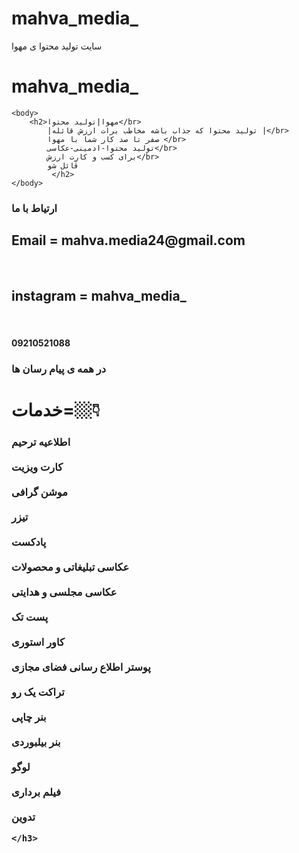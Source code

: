 # mahva_media_

 سایت تولید محتوا ی مهوا
<!DOCTYPE html>
<html lang="pe">
    <head>
        <meta charset="UTF-8"
         < title><h1>mahva_media_</h1></title>
    </head>
    
    <body>
        <h2>مهوا|تولید محتوا</br>
            |تولید محتوا که جذاب باشه مخاطب برات ارزش قائله |</br>
            صفر تا صد کار شما با مهوا </br>
            تولید محتوا-ادمینی-عکاسی</br>
            برای کسب و کارِت ارزش</br>
            قائل شو
             </h2>
    </body>
</html>

<h3>ارتیاط با ما</h3>
 <h2>Email  =  mahva.media24@gmail.com</h2> </br>
  <h2>instagram   =  mahva_media_</h2> </br>

<h4>09210521088</h4>
<h3>در همه ی پیام رسان ها</h3>

<h1>خدمات=👇🏼</h1>
<h3>
    اطلاعیه ترحیم </br>
</br>
    کارت ویزیت </br>
</br>
    موشن گرافی </br>
</br>
    تیزر </br>
</br>
    پادکست </br>
</br>    
    عکاسی تبلیغاتی و محصولات </br>

</br>
    عکاسی مجلسی و هدایتی </br>
</br>
    پست تک </br>
</br>
    کاور استوری </br>
</br>
    پوستر اطلاع رسانی فضای مجازی </br>
</br>
    تراکت یک رو </br>
</br>
    بنر چاپی </br>
</br>
    بنر بیلبوردی </br>
</br>
    لوگو </br>
</br>
    فیلم برداری </br>
</br>
    تدوین </br>
    
    
    
    </h3>
